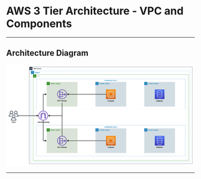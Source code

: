 # AWS 3 Tier Architecture - VPC and Components

---

## Architecture Diagram

![AWS 3 tier Architecture - VPC and Components](/architecture-diagram/AWS%203%20Tier%20Architecture.png)

---
